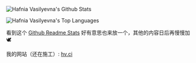 ![Hafnia Vasilyevna's Github Stats](https://github-readme-stats.vercel.app/api?username=hafniz&count_private=true&show_icons=true&title_color=856ddc&icon_color=856ddc&include_all_commits=true)

![Hafnia Vasilyevna's Top Languages](https://github-readme-stats.vercel.app/api/top-langs/?username=hafniz&layout=compact&title_color=856ddc)

看到这个 [Github Readme Stats](https://github.com/anuraghazra/github-readme-stats) 好有意思也来放一个，其他的内容日后再慢慢加🕊

我的网站（还在施工）: [hv.ci](https://hv.ci)
